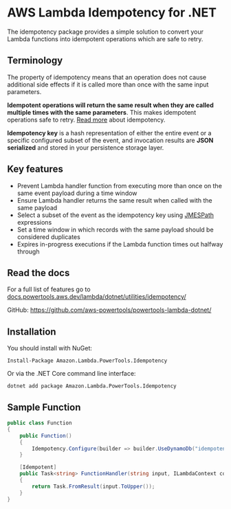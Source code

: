 # AWS Lambda Idempotency for .NET

The idempotency package provides a simple solution to convert your Lambda functions into idempotent operations which
are safe to retry.

## Terminology

The property of idempotency means that an operation does not cause additional side effects if it is called more than
once with the same input parameters.

**Idempotent operations will return the same result when they are called multiple
times with the same parameters**. This makes idempotent operations safe to retry. [Read more](https://aws.amazon.com/builders-library/making-retries-safe-with-idempotent-APIs/) about idempotency.

**Idempotency key** is a hash representation of either the entire event or a specific configured subset of the event, and invocation results are **JSON serialized** and stored in your persistence storage layer.


## Key features

* Prevent Lambda handler function from executing more than once on the same event payload during a time window
* Ensure Lambda handler returns the same result when called with the same payload
* Select a subset of the event as the idempotency key using [JMESPath](https://jmespath.org/) expressions
* Set a time window in which records with the same payload should be considered duplicates
* Expires in-progress executions if the Lambda function times out halfway through

## Read the docs

For a full list of features go to [docs.powertools.aws.dev/lambda/dotnet/utilities/idempotency/](https://docs.powertools.aws.dev/lambda/dotnet/utilities/idempotency/)

GitHub: https://github.com/aws-powertools/powertools-lambda-dotnet/

## Installation
You should install with NuGet:

```
Install-Package Amazon.Lambda.PowerTools.Idempotency
```

Or via the .NET Core command line interface:

```
dotnet add package Amazon.Lambda.PowerTools.Idempotency
```

## Sample Function

```csharp
public class Function
{
    public Function()
    {
        Idempotency.Configure(builder => builder.UseDynamoDb("idempotency_table"));
    }

    [Idempotent]
    public Task<string> FunctionHandler(string input, ILambdaContext context)
    {
        return Task.FromResult(input.ToUpper());
    }
}
```

